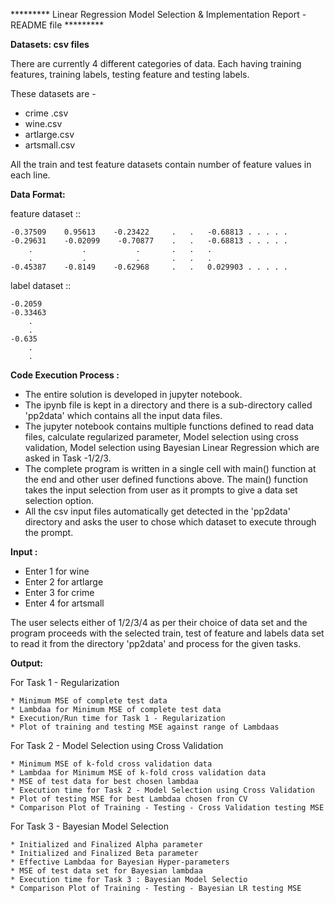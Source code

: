 ********* Linear Regression Model Selection & Implementation Report - README file *********

**Datasets: csv files**

There are currently 4 different categories of data. Each having training features, training labels, testing feature and testing labels.

These datasets are -
* crime .csv
* wine.csv
* artlarge.csv
* artsmall.csv

All the train and test feature datasets contain number of feature values in each line.

**Data Format:**

feature dataset ::

```
-0.37509	0.95613	   -0.23422		.	.	-0.68813 . . . . .
-0.29631	-0.02099	-0.70877	.	.	-0.68813 . . . . .
	.			.			.		.	.	.
	.			.			.		.	.	.
-0.45387	-0.8149	   -0.62968		.	.	0.029903 . . . . .
```

label dataset ::

```
-0.2059
-0.33463
	.
	.
-0.635
	.
	.
```

**Code Execution Process :** 

* The entire solution is developed in jupyter notebook.
* The ipynb file is kept in a directory and there is a sub-directory called 'pp2data' which contains all the input data files.
* The jupyter notebook contains multiple functions defined to read data files, calculate regularized parameter, Model selection using cross validation, Model selection using Bayesian Linear Regression which are asked in Task -1/2/3.
* The complete program is written in a single cell with main() function at the end and other user defined functions above. The main() function takes the input selection from user as it prompts to give a data set selection option.
* All the csv input files automatically get detected in the 'pp2data' directory and asks the user to chose which dataset to execute through the prompt.

**Input :**

* Enter 1 for wine
* Enter 2 for artlarge
* Enter 3 for crime
* Enter 4 for artsmall

The user selects either of 1/2/3/4 as per their choice of data set and the program proceeds with the selected train, test of feature and labels data set to read it from the directory 'pp2data' and process for the given tasks.

**Output:**

For Task 1 - Regularization

	* Minimum MSE of complete test data
	* Lambdaa for Minimum MSE of complete test data 
	* Execution/Run time for Task 1 - Regularization 
	* Plot of training and testing MSE against range of Lambdaas

For Task 2 - Model Selection using Cross Validation

	* Minimum MSE of k-fold cross validation data
	* Lambdaa for Minimum MSE of k-fold cross validation data
	* MSE of test data for best chosen lambdaa
	* Execution time for Task 2 - Model Selection using Cross Validation 
	* Plot of testing MSE for best Lambdaa chosen fron CV
	* Comparison Plot of Training - Testing - Cross Validation testing MSE

For Task 3 - Bayesian Model Selection

	* Initialized and Finalized Alpha parameter
	* Initialized and Finalized Beta parameter 
	* Effective Lambdaa for Bayesian Hyper-parameters
	* MSE of test data set for Bayesian lambdaa
	* Execution time for Task 3 : Bayesian Model Selectio 
	* Comparison Plot of Training - Testing - Bayesian LR testing MSE
